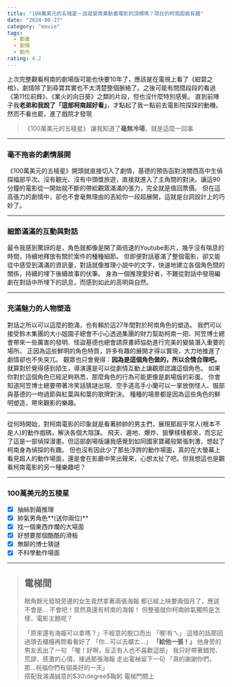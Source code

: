 ```yaml
---
title: "100萬美元的五稜星－這就是商業動畫電影的頂標嗎？現在的柯南超級有趣"
date: "2024-08-27"
category: "movie"
tags: 
  - 動畫
  - 劇情
  - 動作
rating: 4.2
---
```


  上次完整觀看柯南的劇場版可能也快要10年了，應該是在電視上看了《紺碧之棺》，劇情除了到尋寶其實也不太清楚整個脈絡了。之後可能有間間段段的看過《第11位前鋒》、《業火的向日葵》之類的片段，但也沒什麼特別感覺。
直到前陣子我**老弟和我說了「這部柯南超好看」**，才點起了我一點前去電影院探探的動機。
然而不看也罷，進了戲院才發現
> 《100萬美元的五稜星》 讓我知道了**毫無冷場**，就是這麼一回事
***
### 毫不拖沓的劇情展開
《100萬美元的五稜星》開頭就直接切入了劇情，基德的預告函對決關西高中生偵探福部平次。沒有觀光、沒有中頭獎旅遊，直接就進入了主角間的對決。讓這90分鐘的電影從一開始就不斷的帶給觀眾滿滿的張力，完全就是值回票價。
但在這高張力的劇情中，卻也不會毫無理由的丟給你一段超展開，這就是台詞設計上的巧妙了。
***

### 細節滿滿的互動與對話
最令我感到驚訝的是，角色就都像是開了兩倍速的Youtube影片，幾乎沒有喘息的時間，持續地釋放有關於案件的種種細節。
但即便對話塞滿了整個電影，卻又能從中感受到滿滿的資訊量，對話就像推理小說中的文字，快速地建立各個角色間的關係，持續的埋下後續故事的伏筆。
身為一個推理愛好者，不難從對話中發現編劇在對話中所埋下的訊息，而感到如此的高明與自然。
***
### 充滿魅力的人物塑造
對話之所以可以這麼的飽滿，也有賴於這27年間對於柯南角色的塑造。
我們可以接受鈴木集團的大小姐園子總會不小心透過集團的財力幫助柯南一把、阿笠博士總會帶來一些厲害的發明、怪盜基德也總會請原畫師協助進行完美的變裝潛入重要的場所。
正因為這些鮮明的角色特質，許多有趣的展開才得以實現，大力地推進了劇情卻也不失突兀。
觀眾也只會覺得：**因為是這個角色做的，所以合情合理吧。**
就算對於覺得感到陌生，導演還是可以從劇情互動上讓觀眾認識這個角色。
如果你對於這個角色已經足夠熟悉，那麼角色的行為可能更像是劇場版的彩蛋。
你會知道阿笠博士總要帶著冷笑話猜謎出現、空手道高手小蘭可以一掌放倒怪人、服部與基德的一吻過節與紅葉與和葉的歌牌對決。
種種的場景都是因為這些角色的鮮明塑造，帶來觀影的樂趣。
***


從何時開始，對柯南電影的印象就是看著帥帥的男主們，展現那超乎常人(根本不是人)的動作戲碼，解決各個大陰謀。  飛天、遁地、爆炸、狙擊樣樣都來，而忘記了這是一部偵探漫畫。但這部劇場版讓我感覺到如同國家寶藏般緊張刺激，想起了柯南身為偵探的有趣。
但也沒有因此少了那些浮誇的動作場面，真的在大螢幕上看見超人的動作場面，還是會在影廳中笑出聲來，心想太扯了吧。但我想這也是觀看柯南電影的另一種樂趣吧？
***

### 100萬美元的五稜星
- [x] 抽絲剝繭推理
- [x] 帥氣男角色**(送你兩位)**
- [x] 找一個東西炸爛的大場面
- [x] 好想要那個酷酷的滑板
- [x] 無聊的博士猜謎
- [x] 不科學動作場面

---

 > ## 電梯間
> 眼角餘光發現旁邊的女生竟然拿著兩張海報
都已經上映要兩個月了，應該不會是...
不會吧！竟然真還有柯南的海報！
但整張就你柯南帥氣獨照是怎樣，電影主題呢？
>  
>「原來還有海報可以拿嗎？」不經意的脫口而出
「喔!有ㄟ」
這樣的話那回過頭去櫃檯再問看看好了
「你...可以去櫃ㄊ...」
> **「給他一張！」**
> 他身旁的男友丟出了一句
「喔！好啊，反正有人也不喜歡這部」
我只好帶著錯愕、荒謬、感激的心情，接過那張海報
走出電梯留下一句
 「真的謝謝你們，那...祝福你們有個美好的一天」  
搭配我滿滿誠意的$30\degree$鞠躬
電梯門關上
